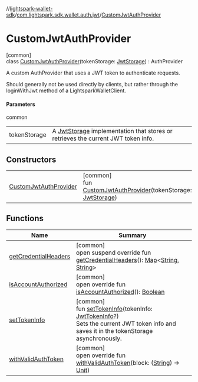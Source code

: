 //[lightspark-wallet-sdk](../../../index.md)/[com.lightspark.sdk.wallet.auth.jwt](../index.md)/[CustomJwtAuthProvider](index.md)

# CustomJwtAuthProvider

[common]\
class [CustomJwtAuthProvider](index.md)(tokenStorage: [JwtStorage](../-jwt-storage/index.md)) : AuthProvider

A custom AuthProvider that uses a JWT token to authenticate requests.

Should generally not be used directly by clients, but rather through the loginWithJwt method of a LightsparkWalletClient.

#### Parameters

common

| | |
|---|---|
| tokenStorage | A [JwtStorage](../-jwt-storage/index.md) implementation that stores or retrieves the current JWT token info. |

## Constructors

| | |
|---|---|
| [CustomJwtAuthProvider](-custom-jwt-auth-provider.md) | [common]<br>fun [CustomJwtAuthProvider](-custom-jwt-auth-provider.md)(tokenStorage: [JwtStorage](../-jwt-storage/index.md)) |

## Functions

| Name | Summary |
|---|---|
| [getCredentialHeaders](get-credential-headers.md) | [common]<br>open suspend override fun [getCredentialHeaders](get-credential-headers.md)(): [Map](https://kotlinlang.org/api/latest/jvm/stdlib/kotlin.collections/-map/index.html)&lt;[String](https://kotlinlang.org/api/latest/jvm/stdlib/kotlin/-string/index.html), [String](https://kotlinlang.org/api/latest/jvm/stdlib/kotlin/-string/index.html)&gt; |
| [isAccountAuthorized](is-account-authorized.md) | [common]<br>open override fun [isAccountAuthorized](is-account-authorized.md)(): [Boolean](https://kotlinlang.org/api/latest/jvm/stdlib/kotlin/-boolean/index.html) |
| [setTokenInfo](set-token-info.md) | [common]<br>fun [setTokenInfo](set-token-info.md)(tokenInfo: [JwtTokenInfo](../-jwt-token-info/index.md)?)<br>Sets the current JWT token info and saves it in the tokenStorage asynchronously. |
| [withValidAuthToken](with-valid-auth-token.md) | [common]<br>open override fun [withValidAuthToken](with-valid-auth-token.md)(block: ([String](https://kotlinlang.org/api/latest/jvm/stdlib/kotlin/-string/index.html)) -&gt; [Unit](https://kotlinlang.org/api/latest/jvm/stdlib/kotlin/-unit/index.html)) |
